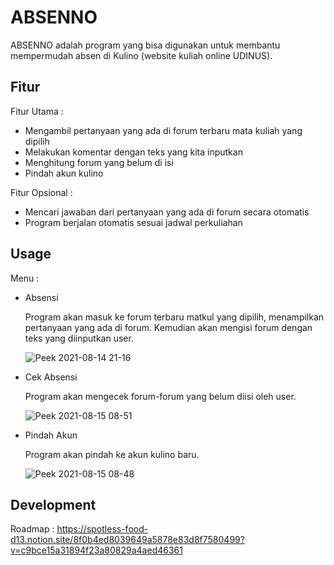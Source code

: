 # ABSENNO

ABSENNO adalah program yang bisa digunakan untuk membantu mempermudah absen di Kulino (website kuliah online UDINUS).

## Fitur

Fitur Utama : 
* Mengambil pertanyaan yang ada di forum terbaru mata kuliah yang dipilih
* Melakukan komentar dengan teks yang kita inputkan
* Menghitung forum yang belum di isi
* Pindah akun kulino

Fitur Opsional :

* Mencari jawaban dari pertanyaan yang ada di forum secara otomatis
* Program berjalan otomatis sesuai jadwal perkuliahan


## Usage

Menu :

* Absensi

    Program akan masuk ke forum terbaru matkul yang dipilih, menampilkan pertanyaan yang ada di forum. Kemudian akan mengisi forum dengan teks yang diinputkan user.

    ![Peek 2021-08-14 21-16](https://user-images.githubusercontent.com/76572359/129449518-854dc354-85da-4132-a291-4398de7e4ac2.gif)


* Cek Absensi

    Program akan mengecek forum-forum yang belum diisi oleh user.
    
    ![Peek 2021-08-15 08-51](https://user-images.githubusercontent.com/76572359/129464462-1c4a1f68-2c56-4993-809b-64d6eda9e349.gif)


* Pindah Akun

    Program akan pindah ke akun kulino baru.
    
    ![Peek 2021-08-15 08-48](https://user-images.githubusercontent.com/76572359/129464408-f6a1de0c-3a35-43aa-b5ee-bf896465d19e.gif)


## Development
Roadmap : 
https://spotless-food-d13.notion.site/8f0b4ed8039649a5878e83d8f7580499?v=c9bce15a31894f23a80829a4aed46361
